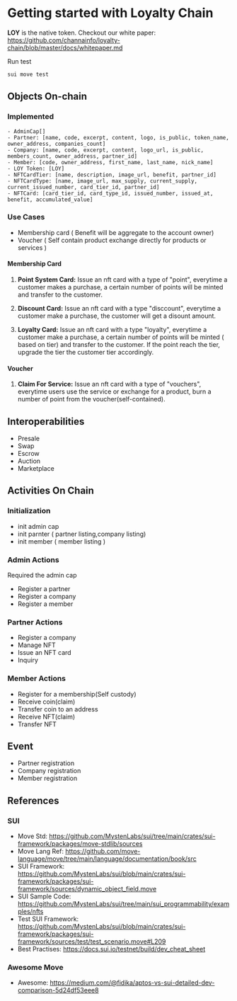# Getting started with Loyalty Chain

**LOY** is the native token. Checkout our white paper: <https://github.com/channainfo/loyalty-chain/blob/master/docs/whitepaper.md>

Run test

```sh
sui move test
```

## Objects On-chain

### Implemented

```plaintext
- AdminCap[]
- Partner: [name, code, excerpt, content, logo, is_public, token_name, owner_address, companies_count]
- Company: [name, code, excerpt, content, logo_url, is_public, members_count, owner_address, partner_id]
- Member: [code, owner_address, first_name, last_name, nick_name]
- LOY Token: [LOY]
- NFTCardTier: [name, description, image_url, benefit, partner_id]
- NFTCardType: [name, image_url, max_supply, current_supply, current_issued_number, card_tier_id, partner_id]
- NFTCard: [card_tier_id, card_type_id, issued_number, issued_at, benefit, accumulated_value]
```

### Use Cases

- Membership card ( Benefit will be aggregate to the account owner)
- Voucher ( Self contain product exchange directly for products or services )

#### Membership Card

1. **Point System Card:** Issue an nft card with a type of "point", everytime a customer makes a purchase, a certain number of points will be minted and transfer to the customer.

2. **Discount Card:** Issue an nft card with a type "disccount", everytime a customer make a purchase, the customer will get a disount amount.

3. **Loyalty Card:** Issue an nft card with a type "loyalty", everytime a customer make a purchase, a certain number of points will be minted ( based on tier) and transfer to the customer. If the point reach the tier, upgrade the tier the customer tier accordingly.

#### Voucher

1. **Claim For Service:** Issue an nft card with a type of "vouchers", everytime users use the service or exchange for a product, burn a number of point from the voucher(self-contained).

## Interoperabilities

- Presale
- Swap
- Escrow
- Auction
- Marketplace

## Activities On Chain

### Initialization

- init admin cap
- init parnter ( partner listing,company listing)
- init member ( member listing )

### Admin Actions

Required the admin cap

- Register a partner
- Register a company
- Register a member

### Partner Actions

- Register a company
- Manage NFT
- Issue an NFT card
- Inquiry

### Member Actions

- Register for a membership(Self custody)
- Receive coin(claim)
- Transfer coin to an address
- Receive NFT(claim)
- Transfer NFT

## Event

- Partner registration
- Company registration
- Member registration

## References

### SUI

- Move Std: <https://github.com/MystenLabs/sui/tree/main/crates/sui-framework/packages/move-stdlib/sources>
- Move Lang Ref: <https://github.com/move-language/move/tree/main/language/documentation/book/src>
- SUI Framework: <https://github.com/MystenLabs/sui/blob/main/crates/sui-framework/packages/sui-framework/sources/dynamic_object_field.move>
- SUI Sample Code: <https://github.com/MystenLabs/sui/tree/main/sui_programmability/examples/nfts>
- Test SUI Framework: <https://github.com/MystenLabs/sui/blob/main/crates/sui-framework/packages/sui-framework/sources/test/test_scenario.move#L209>
- Best Practises: <https://docs.sui.io/testnet/build/dev_cheat_sheet>

### Awesome Move

- Awesome: <https://medium.com/@fidika/aptos-vs-sui-detailed-dev-comparison-5d24df53eee8>
